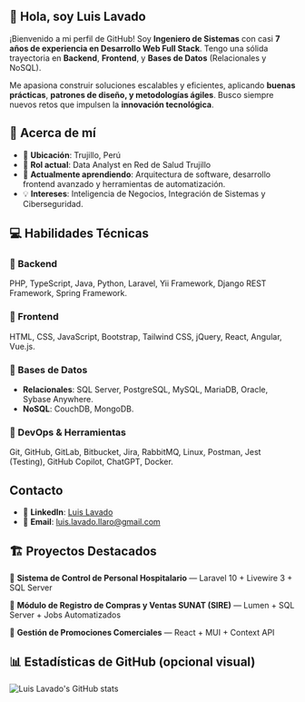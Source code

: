 ## 👋 Hola, soy Luis Lavado

¡Bienvenido a mi perfil de GitHub!
Soy **Ingeniero de Sistemas** con casi **7 años de experiencia en Desarrollo Web Full Stack**.
Tengo una sólida trayectoria en **Backend**, **Frontend**, y **Bases de Datos** (Relacionales y NoSQL).

Me apasiona construir soluciones escalables y eficientes, aplicando **buenas prácticas**, **patrones de diseño, y metodologías ágiles**.
Busco siempre nuevos retos que impulsen la **innovación tecnológica**.

## 🧩 Acerca de mí
- 📍 **Ubicación**: Trujillo, Perú  
- 💼 **Rol actual**: Data Analyst en Red de Salud Trujillo
- 🚀 **Actualmente aprendiendo**: Arquitectura de software, desarrollo frontend avanzado y herramientas de automatización.
- 💡 **Intereses**: Inteligencia de Negocios, Integración de Sistemas y Ciberseguridad.

## 💻 Habilidades Técnicas

### 🔹 Backend
PHP, TypeScript, Java, Python, Laravel, Yii Framework, Django REST Framework, Spring Framework.

### 🔹 Frontend
HTML, CSS, JavaScript, Bootstrap, Tailwind CSS, jQuery, React, Angular, Vue.js.

### 🔹 Bases de Datos
- **Relacionales**: SQL Server, PostgreSQL, MySQL, MariaDB, Oracle, Sybase Anywhere.
- **NoSQL**: CouchDB, MongoDB.
 
### 🔹 DevOps & Herramientas
Git, GitHub, GitLab, Bitbucket, Jira, RabbitMQ, Linux, Postman, Jest (Testing), GitHub Copilot, ChatGPT, Docker.


## Contacto

- 💼 **LinkedIn**: [Luis Lavado](https://www.linkedin.com/in/luislavadollaro)  
- 📧 **Email**: [luis.lavado.llaro@gmail.com](mailto:luis.lavado.llaro@gmail.com) 


## 🏗 Proyectos Destacados

🔹 **Sistema de Control de Personal Hospitalario**
 — Laravel 10 + Livewire 3 + SQL Server

🔹 **Módulo de Registro de Compras y Ventas SUNAT (SIRE)**
 — Lumen + SQL Server + Jobs Automatizados

🔹 **Gestión de Promociones Comerciales**
 — React + MUI + Context API

## 📊 Estadísticas de GitHub (opcional visual)
![Luis Lavado's GitHub stats](https://github-readme-stats.vercel.app/api?username=LuisLavado&show_icons=true&theme=tokyonight)

<!--

- 🔭 I’m currently working on ...
- 🌱 I’m currently learning ...
- 👯 I’m looking to collaborate on ...
- 🤔 I’m looking for help with ...
- 💬 Ask me about ...
- 📫 How to reach me: ...
- 😄 Pronouns: ...
- ⚡ Fun fact: ...
-->
